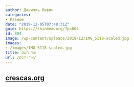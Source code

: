 ```yaml
---
author: Даниэль Левин
categories:
- Разное
date: "2019-12-05T07:48:31Z"
guid: https://shinmem.org/?p=804
id: 804
image: /wp-content/uploads/2019/12/IMG_5118-scaled.jpg
images:
- /images/IMG_5118-scaled.jpg
title: אור השם
url: /אור-השם/
---
```

<!--more-->

## [crescas.org](https://crescas.org/)

